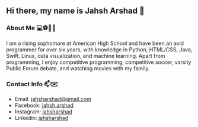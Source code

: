 ## Hi there, my name is Jahsh Arshad 👋

### About Me 💻⚽️👨‍🎓 
I am a rising sophomore at American High School and have been an avid programmer for over six years, with knowledge in Python, HTML/CSS, Java, Swift, Linux, data visualization, and machine learning. Apart from programming, I enjoy competitive programming, competitive soccer, varsity Public Forum debate, and watching movies with my family. 


### Contact Info 📫✉️
* Email: jahsharshad@gmail.com
* Facebook: [jahsh.arshad](https://www.facebook.com/jahsh.arshad/)
* Instagram: [jahsharshad](https://www.instagram.com/jahsharshad/)
* Linkedin: [jahsharshad](https://www.linkedin.com/in/jahsh-arshad-359827207?lipi=urn%3Ali%3Apage%3Ad_flagship3_profile_view_base_contact_details%3BFlfITherQV6hvbm7%2B5C58g%3D%3D)


<!--
**jahsharshad/jahsharshad** is a ✨ _special_ ✨ repository because its `README.md` (this file) appears on your GitHub profile.

Here are some ideas to get you started:

- 🔭 I’m currently working on ...
- 🌱 I’m currently learning ...
- 👯 I’m looking to collaborate on ...
- 🤔 I’m looking for help with ...
- 💬 Ask me about ...
- 📫 How to reach me: ...
- 😄 Pronouns: ...
- ⚡ Fun fact: ...
-->
